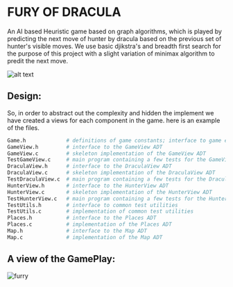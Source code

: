 # FURY OF DRACULA

An AI based Heuristic game based on graph algorithms, which is played by predicting the next move of hunter by dracula based on the previous set of hunter's visible moves. We use basic djikstra's and breadth first search for the purpose of this project with a slight variation of minimax algorithm to predit the next move.

![alt text](https://www.cse.unsw.edu.au/~cs2521/20T2/ass/ass2/Pics/map0.png)

## Design:

So, in order to abstract out the complexity and hidden the implement we have created a views for each component in the game.
here is an example of the files.
```python
Game.h             # definitions of game constants; interface to game engine
GameView.h         # interface to the GameView ADT
GameView.c         # skeleton implementation of the GameView ADT
TestGameView.c     # main program containing a few tests for the GameView ADT
DraculaView.h      # interface to the DraculaView ADT
DraculaView.c      # skeleton implementation of the DraculaView ADT
TestDraculaView.c  # main program containing a few tests for the DraculaView ADT
HunterView.h       # interface to the HunterView ADT
HunterView.c       # skeleton implementation of the HunterView ADT
TestHunterView.c   # main program containing a few tests for the HunterView ADT
TestUtils.h        # interface to common test utilities
TestUtils.c        # implementation of common test utilities
Places.h           # interface to the Places ADT
Places.c           # implementation of the Places ADT
Map.h              # interface to the Map ADT
Map.c              # implementation of the Map ADT
```

## A view of the GamePlay:

![furry](https://user-images.githubusercontent.com/50875291/179211964-fbd4f00f-f487-4525-91ed-6fd4b52d958e.jpg)
